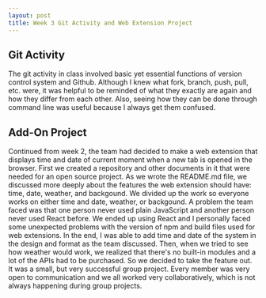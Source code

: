 ```yaml
---
layout: post
title: Week 3 Git Activity and Web Extension Project
---
```


## Git Activity
The git activity in class involved basic yet essential functions of version control system and Github. Although I knew what fork, branch, push, pull, etc. were, it was helpful to be reminded of what they exactly are again and how they differ from each other. Also, seeing how they can be done through command line was useful because I always get them confused.

<!--more-->


## Add-On Project
Continued from week 2, the team had decided to make a web extension that displays time and date of current moment when a new tab is opened in the browser. First we created a repository and other documents in it that were needed for an open source project. As we wrote the README.md file, we discussed more deeply about the features the web extension should have: time, date, weather, and backgound. We divided up the work so everyone works on either time and date, weather, or backgound. A problem the team faced was that one person never used plain JavaScript and another person never used React before. We ended up using React and I personally faced some unexpected problems with the version of npm and build files used for web extensions. In the end, I was able to add time and date of the system in the design and format as the team discussed. Then, when we tried to see how weather would work, we realized that there's no built-in modules and a lot of the APIs had to be purchased. So we decided to take the feature out. It was a small, but very successful group project. Every member was very open to communication and we all worked very collaboratively, which is not always happening during group projects.